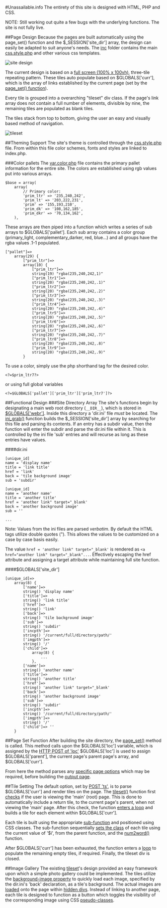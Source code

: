 #Unassailable.info
The entirety of this site is designed with HTML, PHP and CSS.

NOTE: Still working out quite a few bugs with the underlying functions.  The site is not fully live.

##Page Design
Because the pages are built automatically using the page_set() function and the $_SESSION['site_dir'] array, the design can easily be adapted to suit anyone's needs.  The [inc](https://github.com/unassailable/uinfo/tree/master/inc) folder contains the main [css.style.php](https://github.com/unassailable/uinfo/blob/master/inc/css.style.php) and other various css templates.

![site design](https://raw.githubusercontent.com/unassailable/uinfo/master/media/design.png)

The current design is based on a [full screen (100% x 100vh)](https://github.com/unassailable/uinfo/blob/master/inc/css.layout.css), three-tile repeating pattern.  These tiles auto populate based on $GLOBALS['curr'], which is the array of links established by the current page (set by the [page_set() function](https://github.com/unassailable/uinfo/blob/master/inc/function.php#L63)).

Every tile is grouped into a overarching "tileset" div class.  If the page's link array does not contain a full number of elements, divisible by nine, the remaining tiles are populated as blank tiles.

The tiles stack from top to bottom, giving the user an easy and visually based method of navigation.

![tileset](https://raw.githubusercontent.com/unassailable/uinfo/master/media/tileset.png)

##Theming Support
The site's theme is controlled through the [css.style.php](https://github.com/unassailable/uinfo/blob/master/inc/css.style.php) file.  From within this file color schemes, fonts and styles are linked to index.php.

###Color pallets
The [var.color.php](https://github.com/unassailable/uinfo/blob/master/inc/var.color.php) file contains the primary pallet information for the entire site.  The colors are established using rgb values put into various arrays.
```
$base = array(
	array(
		// Primary color:
		'prim_ltr' => '235,240,242',
		'prim_lt' => '203,222,231',
		'prim' => '155,193,210',
		'prim_dk' => '108,162,185',
		'prim_dkr' => '70,134,162',
	),
```
These arrays are then piped into a function which writes a series of sub arrays to $GLOBALS['pallet'].  Each sub array contains a color group (primary_light, complementary_darker, red, blue...) and all groups have the rgba values .1-1 populated.
```
["pallet"]=>
	array(29) {
		["prim_ltr"]=>
		array(10) {
			["prim_ltr"]=>
			string(19) "rgba(235,240,242,1)"
			["prim_ltr1"]=>
			string(20) "rgba(235,240,242,.1)"
			["prim_ltr2"]=>
			string(20) "rgba(235,240,242,.2)"
			["prim_ltr3"]=>
			string(20) "rgba(235,240,242,.3)"
			["prim_ltr4"]=>
			string(20) "rgba(235,240,242,.4)"
			["prim_ltr5"]=>
			string(20) "rgba(235,240,242,.5)"
			["prim_ltr6"]=>
			string(20) "rgba(235,240,242,.6)"
			["prim_ltr7"]=>
			string(20) "rgba(235,240,242,.7)"
			["prim_ltr8"]=>
			string(20) "rgba(235,240,242,.8)"
			["prim_ltr9"]=>
			string(20) "rgba(235,240,242,.9)"
		}
```
To use a color, simply use the php shorthand tag for the desired color. 
```
<?=$prim_ltr7?>
```
or using full global variables
```
<?=$GLOBALS['pallet']['prim_ltr']['prim_ltr7']?>
```

##Functional Design
###Site Directory Array
The site's functions begin by designating a main web root directory (`__DIR__`), which is stored in [$GLOBALS['webr']](https://github.com/unassailable/uinfo/blob/master/inc/function.php#L6).  Inside this directory a 'dir.ini' file *must* be located.  The [ini_grab()](https://github.com/unassailable/uinfo/blob/master/inc/function.php#L36) function builds the $_SESSION['site_dir'] array by searching for this file and parsing its contents.  If an entry has a subdir value, then the function will enter the subdir and parse the dir.ini file within it.  This is controlled by the ini file 'sub' entries and will recurse as long as these entries have values.

####dir.ini
```
[unique_id]
name = 'display name'
title = 'link title'
href = 'link'
back = 'tile background image'
sub = 'subdir'

[unique_id]
name = 'another name'
title = 'another title'
href = 'another link" target="_blank'
back = 'another background image'
sub = ''

...
```

Note: Values from the ini files are parsed *verbatim*.  By default the HTML tags utilize double quotes (").  This allows the values to be customized on a case by case basis easily.

The value `href = 'another link" target="_blank'` is rendered as `<a href="another link" target="_blank"...`.  Effectively escaping the href attribute and assigning a target attribute while maintaining full site function.

####$GLOBALS['site_dir']
```
[unique_id]=>
	array(8) {
		['name']=>
		string() 'display name'
		['title']=>
		string() 'link title'
		['href']=>
		string() 'link'
		['back']=>
		string() 'tile background image'
		['sub']=>
		string() 'subdir'
		['incpth']=>
		string() '/current/full/directory/path/'
		['imgpth']=>
		string() '/'
		['child']=>
			array(8) {
				...
			},
		['name']=>
		string() 'another name'
		['title']=>
		string() 'another title'
		['href']=>
		string() 'another link" target="_blank'
		['back']=>
		string() 'another background image'
		['sub']=>
		string() 'subdir'
		['incpth']=>
		string() '/current/full/directory/path/'
		['imgpth']=>
		string() '/'
		['child']=> ''
    }
```

##Page Set Function
After building the site directory, the [page_set()](https://github.com/unassailable/uinfo/blob/master/inc/function.php#L63) method is called.  This method calls upon the $GLOBALS['loc'] variable, which is assigned by the [HTTP POST of 'loc'](https://github.com/unassailable/uinfo/blob/master/inc/function.php#L9)  $GLOBALS['loc'] is used to assign $GLOBALS['parent'], the current page's parent page's array, and $GLOBALS['curr'].

From here the method parses any [specific page options](https://github.com/unassailable/uinfo/blob/master/inc/function.php#L77) which may be required, before building the [output page](https://github.com/unassailable/uinfo/blob/master/inc/function.php#L82).

##Tile Setting
The default option, set by [POST 'ts'](https://github.com/unassailable/uinfo/blob/master/inc/function.php#L8), is to parse $GLOBALS['curr'] and render tiles on the page.  The [tileset()](https://github.com/unassailable/uinfo/blob/master/inc/function.php#L96-L127) function first [checks](https://github.com/unassailable/uinfo/blob/master/inc/function.php#L102-L107) if the user is viewing the 'main' (root) page.  This is done to automatically include a return tile, to the current page's parent, when not viewing the 'main' page.  After this check, the function [enters a loop](https://github.com/unassailable/uinfo/blob/master/inc/function.php#L108-L120) and builds a tile for each element within $GLOBALS['curr'].

Each tile is built using the appropriate [sub-function](https://github.com/unassailable/uinfo/blob/master/inc/function.php#L129-L154) and positioned using CSS classes.  The sub-function sequentially [sets the class](https://github.com/unassailable/uinfo/blob/master/inc/function.php#L142) of each tile using the current value of '$i', from the parent function, and the [num2word()](https://github.com/unassailable/uinfo/blob/master/inc/function.php#L703-L813) function.

After $GLOBALS['curr'] has been exhausted, the function enters a [loop](https://github.com/unassailable/uinfo/blob/master/inc/function.php#L121-L124) to populate the remaining empty tiles, if required.  Finally, the tileset div is closed.

##Image Gallery
The existing [tileset](https://github.com/unassailable/uinfo/blob/master/inc/function.php#L96)'s design provided an easy framework upon which a simple photo gallery could be implemented.  The tiles utilize the [background-image property](https://github.com/unassailable/uinfo/blob/master/inc/function.php#L142) to quickly load each image, specified by the dir.ini's 'back' declaration, as a tile's background.  The actual images are [loaded](https://github.com/unassailable/uinfo/blob/master/inc/function.php#L147) onto the page within [hidden divs](https://github.com/unassailable/uinfo/blob/master/inc/css.style.php#L372-L376).  Instead of linking to another page, each tile is designed to function as a button which toggles the visibility of the corresponding image using CSS [pseudo-classes](https://github.com/unassailable/uinfo/blob/master/inc/css.style.php#L378-L390).